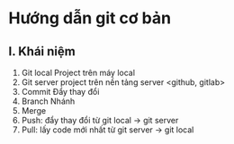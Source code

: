 # Hướng dẫn git cơ bản

## I. Khái niệm
1. Git local
Project trên máy local
2. Git server
project trên nền tảng server <github, gitlab>
3. Commit
Đẩy thay đổi
4. Branch
Nhánh 
5. Merge
6. Push: đẩy thay đổi từ git local -> git server
7. Pull: lấy code mới nhất từ git server -> git local





